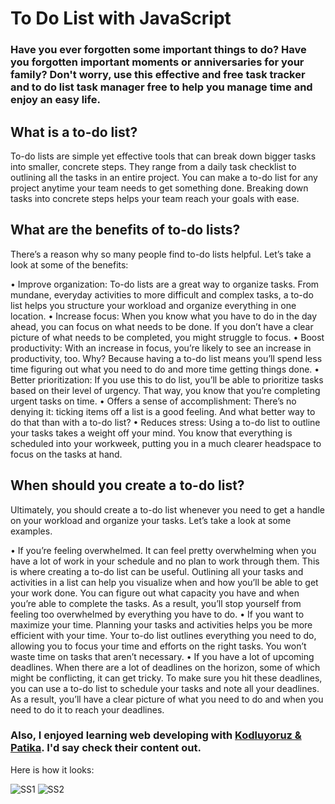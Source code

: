 # To Do List with JavaScript

### Have you ever forgotten some important things to do? Have you forgotten important moments or anniversaries for your family? Don't worry, use this effective and free task tracker and to do list task manager free to help you manage time and enjoy an easy life.

## What is a to-do list?

To-do lists are simple yet effective tools that can break down bigger tasks into smaller, concrete steps. They range from a daily task checklist to outlining all the tasks in an entire project. You can make a to-do list for any project anytime your team needs to get something done. Breaking down tasks into concrete steps helps your team reach your goals with ease.

## What are the benefits of to-do lists?

There’s a reason why so many people find to-do lists helpful. Let’s take a look at some of the benefits:

•	Improve organization: To-do lists are a great way to organize tasks. From mundane, everyday activities to more difficult and complex tasks, a to-do list helps you structure your workload and organize everything in one location.
•	Increase focus: When you know what you have to do in the day ahead, you can focus on what needs to be done. If you don’t have a clear picture of what needs to be completed, you might struggle to focus.
•	Boost productivity: With an increase in focus, you’re likely to see an increase in productivity, too. Why? Because having a to-do list means you’ll spend less time figuring out what you need to do and more time getting things done.
•	Better prioritization: If you use this to do list, you’ll be able to prioritize tasks based on their level of urgency. That way, you know that you’re completing urgent tasks on time.
•	Offers a sense of accomplishment: There’s no denying it: ticking items off a list is a good feeling. And what better way to do that than with a to-do list?
•	Reduces stress: Using a to-do list to outline your tasks takes a weight off your mind. You know that everything is scheduled into your workweek, putting you in a much clearer headspace to focus on the tasks at hand.

## When should you create a to-do list?

Ultimately, you should create a to-do list whenever you need to get a handle on your workload and organize your tasks. Let’s take a look at some examples.

•	If you’re feeling overwhelmed. It can feel pretty overwhelming when you have a lot of work in your schedule and no plan to work through them. This is where creating a to-do list can be useful. Outlining all your tasks and activities in a list can help you visualize when and how you’ll be able to get your work done. You can figure out what capacity you have and when you’re able to complete the tasks. As a result, you’ll stop yourself from feeling too overwhelmed by everything you have to do.
•	If you want to maximize your time. Planning your tasks and activities helps you be more efficient with your time. Your to-do list outlines everything you need to do, allowing you to focus your time and efforts on the right tasks. You won’t waste time on tasks that aren’t necessary. 
•	If you have a lot of upcoming deadlines. When there are a lot of deadlines on the horizon, some of which might be conflicting, it can get tricky. To make sure you hit these deadlines, you can use a to-do list to schedule your tasks and note all your deadlines. As a result, you’ll have a clear picture of what you need to do and when you need to do it to reach your deadlines.

### Also, I enjoyed learning web developing with [Kodluyoruz & Patika](https://app.patika.dev/paths). I'd say check their content out.

Here is how it looks:

![SS1](img/look1.png)
![SS2](img/look2.png)

